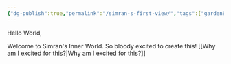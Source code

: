 ```yaml
---
{"dg-publish":true,"permalink":"/simran-s-first-view/","tags":["gardenEntry"]}
---
```


Hello World,

Welcome to Simran's Inner World. So bloody excited to create this!
[[Why am I excited for this?\|Why am I excited for this?]]
